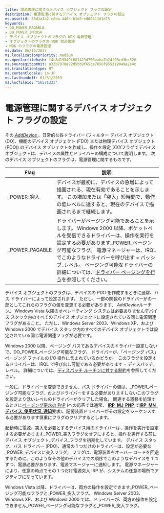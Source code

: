 ```yaml
---
title: 電源管理に関するデバイス オブジェクト フラグの設定
description: 電源管理に関するデバイス オブジェクト フラグの設定
ms.assetid: 58d1a3a2-c8ea-446c-b1d6-ed00411d1d75
keywords:
- DO_POWER_PAGABLE
- DO_POWER_INRUSH
- デバイス オブジェクトのフラグの WDK 電源管理
- オブジェクトのフラグの WDK 電源管理
- WDK のフラグの電源管理
ms.date: 06/16/2017
ms.localizationpriority: medium
ms.openlocfilehash: f4c8d19349f681429d706eaba7b24f98cd3bc320
ms.sourcegitcommit: a33b7978e22d5bb9f65ca7056f955319049a2e4c
ms.translationtype: MT
ms.contentlocale: ja-JP
ms.lasthandoff: 01/31/2019
ms.locfileid: "56571333"
---
```

# <a name="setting-device-object-flags-for-power-management"></a>電源管理に関するデバイス オブジェクト フラグの設定





その[ *AddDevice* ](https://msdn.microsoft.com/library/windows/hardware/ff540521) 、日常的な各ドライバー (フィルター デバイス オブジェクト (DO)、機能のデバイス オブジェクト (FDO) または物理デバイス オブジェクト (PDO)) のデバイス オブジェクトを作成し、操作を設定\_*XXX*フラグでデバイス オブジェクトは、デバイスの属性とドライバーの構成について説明します。 次のデバイス オブジェクトのフラグは、電源管理に関するものです。

| Flag               | 説明                                                                                                                                                                                                                                                                                                |
|--------------------|------------------------------------------------------------------------------------------------------------------------------------------------------------------------------------------------------------------------------------------------------------------------------------------------------------|
| \_POWER\_突入  | デバイスが最初に、デバイスの急増によって描画される、現在有効であることを示します。 この増加または「突入」短時間で、動作の低レベルに達すると、現在のデバイスで描画されるまで継続します。                                                                                   |
| \_POWER\_PAGABLE | ドライバーがページング可能であることを示します。 Windows 2000 以降、ポケットベルを受信できるドライバーは、操作を実行を設定する必要があります\_POWER\_ページング可能なフラグ。 電源マネージャーは、IRQL でこのようなドライバーを呼び出す = パッシブ\_レベル。 ページング可能なドライバーの詳細については、[ドライバー ページングを行う](making-drivers-pageable.md)を参照してください。 |

 

デバイス オブジェクトのフラグは、デバイスの PDO を作成するときに通常、バス ドライバーによって設定されます。 ただし、一部の関数のドライバーがの一部としてこれらのフラグの値を変更する必要があります、 *AddDevice*ルーチン。 Windows Vista 以降のオペレーティング システムは必要ありませんデバイス スタック内のすべてのデバイス オブジェクトに設定されている同じ電源関連フラグがあること。 ただし、Windows Server 2003、Windows XP、および Windows 2000 でデバイス スタック内のすべてのデバイス オブジェクトでは設定されている同じ電源関連フラグが必要です。

Windows 2000 以降、ページング パスであるデバイスのドライバー設定しないで、DO\_POWER\_ページング可能なフラグ。 ドライバーが、「ページング パス」ページング ファイルの I/O 操作に含まれているかどうか。 このフラグを設定するドライバーは、IRQL で呼び出し可能である必要があります = ディスパッチ\_レベル。 詳細については、[ディスパッチ ルーチンに対する制約](https://msdn.microsoft.com/library/windows/hardware/ff539309)を参照してください。

一般に、ドライバーを変更できません、バス ドライバーの値は、\_POWER\_ページング可能なフラグ、およびドライバーをする必要がありますしないこのフラグを設定より低いレベルのドライバーがクリアした場合。 関連する遷移を処理するときに[ページング要求の PnP](https://msdn.microsoft.com/library/windows/hardware/ff554992) (への応答では通常、 [ **IRP\_MJ\_PNP** ](https://msdn.microsoft.com/library/windows/hardware/ff550772)で[**IRP\_MN\_デバイス\_使用状況\_通知**](https://msdn.microsoft.com/library/windows/hardware/ff550841)要求)、記憶装置ドライバーがその設定をシーケンスする必要があります慎重にフラグのクリアするとします。

起動時に電源、突入を必要とするデバイス用のドライバーは、操作を実行を設定する必要があります\_POWER\_突入フラグをオフにすると、操作を実行する前にデバイス オブジェクト\_デバイス\_フラグを初期化しています。 デバイス スタック、バス ドライバー (PDO)、通常の 1 つだけのドライバーは、設定が必要な\_POWER\_デバイスに突入フラグ。 フラグは、電源装置をオーバー ロードを回避するために、このようなその他のデバイスでの順序でこのようなデバイスを 1 つずつ、電源必要があります、電源マネージャーに通知します。 電源マネージャーにより、任意の時点でその 1 つだけ電源突入 IRP が、システムの任意の場所でアクティブになっています。

Windows Vista 以降、ドライバーは、両方の操作を設定できます\_POWER\_ページング可能なフラグと\_POWER\_突入フラグ。 Windows Server 2003、Windows XP、および Windows 2000 では、ドライバーが、両方の操作を設定できません\_POWER\_ページング可能なフラグと\_POWER\_突入フラグ。

 

 




